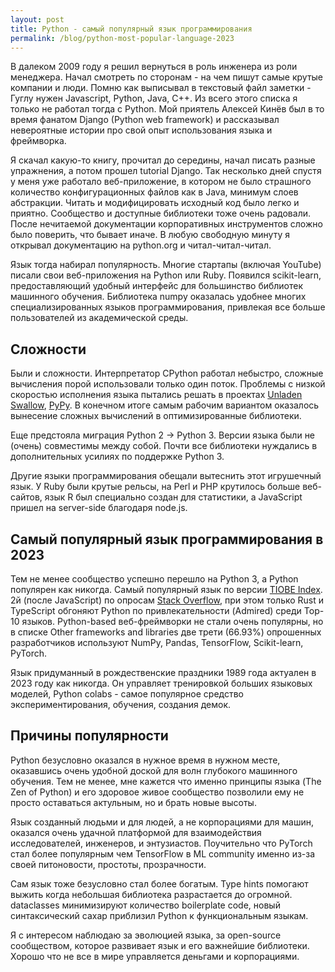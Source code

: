 ```yaml
---
layout: post
title: Python - самый популярный язык программирования
permalink: /blog/python-most-popular-language-2023
---
```

В далеком 2009 году я решил вернуться в роль инженера из роли менеджера. Начал смотреть по сторонам - на чем пишут самые крутые компании и люди. Помню как выписывал в текстовый файл заметки - Гуглу нужен Javascript, Python, Java, C++. Из всего этого списка я только не работал тогда с Python. Мой приятель Алексей Кинёв был в то время фанатом Django (Python web framework) и рассказывал невероятные истории про свой опыт использования языка и фреймворка.

Я скачал какую-то книгу, прочитал до середины, начал писать разные упражнения, а потом прошел tutorial Django. Так несколько дней спустя у меня уже работало веб-приложение, в котором не было страшного количество конфигурационных файлов как в Java, минимум слоев абстракции. Читать и модифицировать исходный код было легко и приятно. Сообщество и доступные библиотеки тоже очень радовали. После нечитаемой документации корпоративных инструментов сложно было поверить, что бывает иначе. В любую свободную минуту я открывал документацию на python.org и читал-читал-читал.
<!--more-->

Язык тогда набирал популярность. Многие стартапы (включая YouTube) писали свои веб-приложения на Python или Ruby. Появился scikit-learn, предоставляющий удобный интерфейс для большинство библиотек машинного обучения. Библиотека numpy оказалась удобнее многих специализированных языков программирования, привлекая все больше пользователей из академической среды.

## Сложности

Были и сложности. Интерпретатор CPython работал небыстро, сложные вычисления порой использовали только один поток. Проблемы с низкой скоростью исполнения языка пытались решать в проектах [Unladen Swallow](https://code.google.com/archive/p/unladen-swallow/), [PyPy](https://www.pypy.org/). В конечном итоге самым рабочим вариантом оказалось вынесение сложных вычислений в оптимизированные библиотеки.

Еще предстояла миграция Python 2 -> Python 3. Версии языка были не (очень) совместимы между собой. Почти все библиотеки нуждались в дополнительных усилиях по поддержке Python 3.

Другие языки программирования обещали вытеснить этот игрушечный язык. У Ruby были крутые рельсы, на Perl и PHP крутилось больше веб-сайтов, язык R был специально создан для статистики, а JavaScript пришел на server-side благодаря node.js.

## Самый популярный язык программирования в 2023

Тем не менее сообщество успешно перешло на Python 3, а Python популярен как никогда. Самый популярный язык по версии [TIOBE Index](https://www.tiobe.com/tiobe-index/python/). 2й (после JavaScript) по опросам [Stack Overflow](https://survey.stackoverflow.co/2023/#most-popular-technologies-language), при этом только Rust и TypeScript обгоняют Python по привлекательности (Admired) среди Top-10 языков. Python-based веб-фреймворки не стали очень популярны, но в списке Other frameworks and libraries две трети (66.93%) опрошенных разработчиков используют NumPy, Pandas, TensorFlow, Scikit-learn, PyTorch. 

Язык придуманный в рождественские праздники 1989 года актуален в 2023 году как никогда. Он управляет тренировкой больших языковых моделей, Python colabs - самое популярное средство экспериментирования, обучения, создания демок.

## Причины популярности

Python безусловно оказался в нужное время в нужном месте, оказавшись очень удобной доской для волн глубокого машинного обучения. Тем не менее, мне кажется что именно принципы языка (The Zen of Python) и его здоровое живое сообщество позволили ему не просто оставаться актульным, но и брать новые высоты. 

Язык созданный людьми и для людей, а не корпорациями для машин, оказался очень удачной платформой для взаимодействия исследователей, инженеров, и энтузиастов. Поучительно что PyTorch стал более популярным чем TensorFlow в ML community именно из-за своей питоновости, простоты, прозрачности.

Сам язык тоже безусловно стал более богатым. Type hints помогают выжить когда небольшая библиотека разрастается до огромной. dataclasses минимизируют количество boilerplate code, новый синтаксический сахар приблизил Python к функциональным языкам.

Я с интересом наблюдаю за эволюцией языка, за open-source сообществом, которое развивает язык и его важнейшие библиотеки. Хорошо что не все в мире управляется деньгами и корпорациями.
